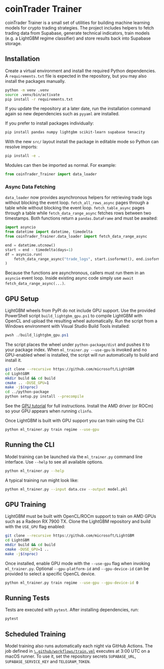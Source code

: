 # coinTrader Trainer

coinTrader Trainer is a small set of utilities for building machine
learning models for crypto trading strategies.  The project includes
helpers to fetch trading data from Supabase, generate technical
indicators, train models (e.g. a LightGBM regime classifier) and
store results back into Supabase storage.

## Installation

Create a virtual environment and install the required Python
dependencies.  A ``requirements.txt`` file is expected in the
repository, but you may also install the packages manually.

```bash
python -m venv .venv
source .venv/bin/activate
pip install -r requirements.txt
```

If you update the repository at a later date, run the installation
command again so new dependencies such as ``pyyaml`` are installed.

If you prefer to install packages individually:

```bash
pip install pandas numpy lightgbm scikit-learn supabase tenacity
```

With the new ``src/`` layout install the package in editable mode so
Python can resolve imports:

```bash
pip install -e .
```

Modules can then be imported as normal.  For example:

```python
from coinTrader_Trainer import data_loader
```

### Async Data Fetching

`data_loader` now provides asynchronous helpers for retrieving trade logs
without blocking the event loop. `fetch_all_rows_async` pages through a table while
without blocking the event loop. `fetch_table_async` pages through a table while
`fetch_data_range_async` fetches rows between two timestamps. Both functions
return a ``pandas.DataFrame`` and must be awaited:

```python
import asyncio
from datetime import datetime, timedelta
from coinTrader_Trainer.data_loader import fetch_data_range_async

end = datetime.utcnow()
start = end - timedelta(days=1)
df = asyncio.run(
    fetch_data_range_async("trade_logs", start.isoformat(), end.isoformat())
)
```

Because the functions are asynchronous, callers must run them in an `asyncio`
event loop.  Inside existing async code simply use ``await fetch_data_range_async(...)``.

## GPU Setup

LightGBM wheels from PyPI do not include GPU support. Use the provided
PowerShell script ``build_lightgbm_gpu.ps1`` to compile LightGBM with OpenCL
and upload the resulting wheel automatically. Run the script from a Windows
environment with Visual Studio Build Tools installed:

```powershell
pwsh ./build_lightgbm_gpu.ps1
```

The script places the wheel under ``python-package/dist`` and pushes it to your
package index. When ``ml_trainer.py --use-gpu`` is invoked and no GPU-enabled
wheel is installed, the script will run automatically to build and install it.

```bash
git clone --recursive https://github.com/microsoft/LightGBM
cd LightGBM
mkdir build && cd build
cmake .. -DUSE_GPU=1
make -j$(nproc)
cd ../python-package
python setup.py install --precompile
```

See the [GPU tutorial](https://lightgbm.readthedocs.io/en/latest/GPU-Tutorial.html)
for full instructions. Install the AMD driver (or ROCm) so your GPU appears when
running `clinfo`.

Once LightGBM is built with GPU support you can train using the CLI:

```bash
python ml_trainer.py train regime --use-gpu
```

## Running the CLI

Model training can be launched via the ``ml_trainer.py`` command line
interface.  Use ``--help`` to see all available options.

```bash
python ml_trainer.py --help
```

A typical training run might look like:

```bash
python ml_trainer.py --input data.csv --output model.pkl
```

## GPU Training

LightGBM must be built with OpenCL/ROCm support to train on AMD GPUs such
as a Radeon RX 7900 TX.  Clone the LightGBM repository and build with the
``USE_GPU`` flag enabled:

```bash
git clone --recursive https://github.com/microsoft/LightGBM
cd LightGBM
mkdir build && cd build
cmake -DUSE_GPU=1 ..
make -j$(nproc)
```

Once installed, enable GPU mode with the ``--use-gpu`` flag when invoking
``ml_trainer.py``.  Optional ``--gpu-platform-id`` and ``--gpu-device-id``
can be provided to select a specific OpenCL device.

```bash
python ml_trainer.py train regime --use-gpu --gpu-device-id 0
```

## Running Tests

Tests are executed with ``pytest``.  After installing dependencies,
run:

```bash
pytest
```

## Scheduled Training

Model training also runs automatically each night via GitHub Actions.
The job defined in
[`\.github/workflows/train.yml`](\.github/workflows/train.yml) executes at
3\:00 UTC on a macOS runner.  To use it, set the repository secrets
`SUPABASE_URL`, `SUPABASE_SERVICE_KEY` and `TELEGRAM_TOKEN`.

